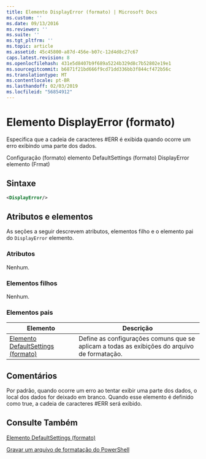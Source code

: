 ```yaml
---
title: Elemento DisplayError (formato) | Microsoft Docs
ms.custom: ''
ms.date: 09/13/2016
ms.reviewer: ''
ms.suite: ''
ms.tgt_pltfrm: ''
ms.topic: article
ms.assetid: 45c45800-a87d-456e-b07c-12d4d8c27c67
caps.latest.revision: 8
ms.openlocfilehash: 431e5d8407b9f689a5224b329d8c7b52802e19e1
ms.sourcegitcommit: b6871f21bd666f9cd71dd336bb3f844cf472b56c
ms.translationtype: MT
ms.contentlocale: pt-BR
ms.lasthandoff: 02/03/2019
ms.locfileid: "56854912"
---
```

# <a name="displayerror-element-format"></a>Elemento DisplayError (formato)

Especifica que a cadeia de caracteres #ERR é exibida quando ocorre um erro exibindo uma parte dos dados.

Configuração (formato) elemento DefaultSettings (formato) DisplayError elemento (Frmat)

## <a name="syntax"></a>Sintaxe

```xml
<DisplayError/>
```

## <a name="attributes-and-elements"></a>Atributos e elementos

As seções a seguir descrevem atributos, elementos filho e o elemento pai do `DisplayError` elemento.

### <a name="attributes"></a>Atributos

Nenhum.

### <a name="child-elements"></a>Elementos filhos

Nenhum.

### <a name="parent-elements"></a>Elementos pais

|Elemento|Descrição|
|-------------|-----------------|
|[Elemento DefaultSettings (formato)](./defaultsettings-element-format.md)|Define as configurações comuns que se aplicam a todas as exibições do arquivo de formatação.|

## <a name="remarks"></a>Comentários

Por padrão, quando ocorre um erro ao tentar exibir uma parte dos dados, o local dos dados for deixado em branco. Quando esse elemento é definido como true, a cadeia de caracteres #ERR será exibido.

## <a name="see-also"></a>Consulte Também

[Elemento DefaultSettings (formato)](./defaultsettings-element-format.md)

[Gravar um arquivo de formatação do PowerShell](./writing-a-powershell-formatting-file.md)
